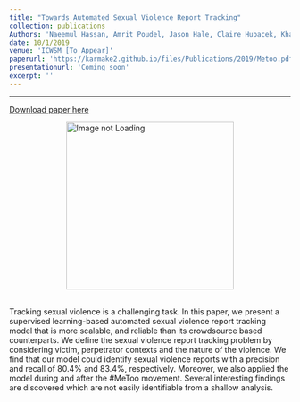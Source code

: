 ```yaml
---
title: "Towards Automated Sexual Violence Report Tracking"
collection: publications
Authors: 'Naeemul Hassan, Amrit Poudel, Jason Hale, Claire Hubacek, Khandakar Tasnim Huq, Shubhra Kanti Karmaker Santu, Syed Ishtiaque Ahmed'
date: 10/1/2019
venue: 'ICWSM [To Appear]'
paperurl: 'https://karmake2.github.io/files/Publications/2019/Metoo.pdf'
presentationurl: 'Coming soon'
excerpt: ''
---
```

---
<a href='https://karmake2.github.io/files/Publications/2019/Metoo.pdf'>Download paper here</a>

<div style='display: flex; justify-content: center;'><img src='https://karmake2.github.io/files/Publications/2019/Metoo.png' alt='Image not Loading' style='height:300px;' align='middle'></div><br>

Tracking sexual violence is a challenging task. In this paper, we present a supervised learning-based automated sexual violence report tracking model that is more scalable, and reliable than its crowdsource based counterparts. We define the sexual violence report tracking problem by considering victim, perpetrator contexts and the nature of the violence. We find that our model could identify sexual violence reports with a precision and recall of 80.4% and 83.4%, respectively. Moreover, we also applied the model during and after the \#MeToo movement. Several interesting findings are discovered which are not easily identifiable from a shallow analysis.
